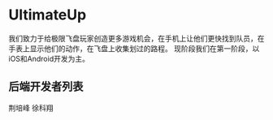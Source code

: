 # UltimateUp
我们致力于给极限飞盘玩家创造更多游戏机会，在手机上让他们更快找到队员，在手表上显示他们的动作，在飞盘上收集划过的路程。
现阶段我们在第一阶段，以iOS和Android开发为主。

## 后端开发者列表
荆培峰
徐科翔
